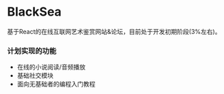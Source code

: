 ﻿# BlackSea
基于React的在线互联网艺术鉴赏网站&论坛，目前处于开发初期阶段(3%左右)。
### 计划实现的功能
- 在线的小说阅读/音频播放
- 基础社交模块
- 面向无基础者的编程入门教程
